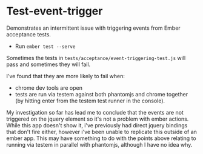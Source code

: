 # Test-event-trigger

Demonstrates an intermittent issue with triggering events from Ember acceptance tests.

- Run `ember test --serve`

Sometimes the tests in `tests/acceptance/event-triggering-test.js` will pass and sometimes they will fail.

I've found that they are more likely to fail when:

* chrome dev tools are open
* tests are run via testem against both phantomjs and chrome together (by hitting enter from the testem test runner in the console).

My investigation so far has lead me to conclude that the events are not triggered on the jquery element so it's not a problem with ember actions. While this app doesn't show it, i've previously had direct jquery bindings that don't fire either, however i've been unable to replicate this outside of an ember app. This may have something to do with the points above relating to running via testem in parallel with phantomjs, although I have no idea why.

